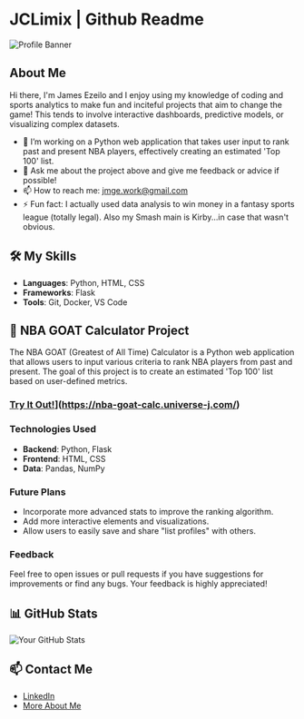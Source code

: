 # JCLimix | Github Readme

![Profile Banner](https://i.ibb.co/F87p8DQ/kirby-custom-sprite-preview-by-hartflip0218-dcmbetv.gif)

## About Me
Hi there, I'm James Ezeilo and I enjoy using my knowledge of coding and sports analytics to make fun and inciteful projects that aim to change the game! This tends to involve interactive dashboards, predictive models, or visualizing complex datasets.

- 🔭 I’m working on a Python web application that takes user input to rank past and present NBA players, effectively creating an estimated 'Top 100' list.
- 💬 Ask me about the project above and give me feedback or advice if possible!
- 📫 How to reach me: [jmge.work@gmail.com](mailto:jmge.work@gmail.com)
- ⚡ Fun fact: I actually used data analysis to win money in a fantasy sports league (totally legal). Also my Smash main is Kirby...in case that wasn't obvious.

## 🛠️ My Skills
- **Languages**: Python, HTML, CSS
- **Frameworks**: Flask
- **Tools**: Git, Docker, VS Code

## 🏀 NBA GOAT Calculator Project
The NBA GOAT (Greatest of All Time) Calculator is a Python web application that allows users to input various criteria to rank NBA players from past and present. The goal of this project is to create an estimated 'Top 100' list based on user-defined metrics.

### [Try It Out!]([https://nba-goat-calculator-fobx.onrender.com/)](https://nba-goat-calc.universe-j.com/)

### Technologies Used
- **Backend**: Python, Flask
- **Frontend**: HTML, CSS
- **Data**: Pandas, NumPy

### Future Plans
- Incorporate more advanced stats to improve the ranking algorithm.
- Add more interactive elements and visualizations.
- Allow users to easily save and share "list profiles" with others. 

### Feedback
Feel free to open issues or pull requests if you have suggestions for improvements or find any bugs. Your feedback is highly appreciated!

## 📊 GitHub Stats
![Your GitHub Stats](https://github-readme-stats.vercel.app/api?username=jclimix&show_icons=true&theme=radical)

## 📫 Contact Me
- [LinkedIn](https://www.linkedin.com/in/james-ezeilo/)
- [More About Me](https://linktr.ee/jaezeilo)
